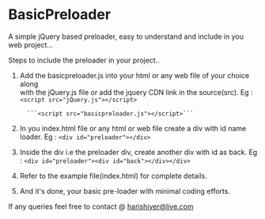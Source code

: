 # BasicPreloader
A simple jQuery based preloader, easy to understand and include in you web project...

Steps to include the preloader in your project..

1) Add the basicpreloader.js into your html or any web file of your choice along      
    with the jQuery.js file or add the jquery CDN link in the source(src).
    Eg : ```<script src="jQuery.js"></script>```
    
         ```<script src="basicpreloader.js"></script>```
         
2) In you index.html file or any html or web file create a div with id name loader. 
  Eg : ```<div id="preloader"></div>```
  
3) Inside the div i.e the preloader div, create another div with id as back.
 Eg : ```<div id="preloader"><div id="back"></div></div>```
 
4) Refer to the example file(index.html) for complete details.

5) And it's done, your basic pre-loader with minimal coding efforts.

If any queries feel free to contact @ harishiyer@live.com
